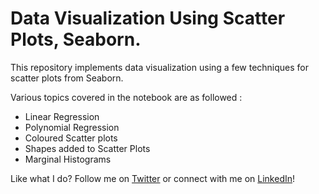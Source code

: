 # Data Visualization Using Scatter Plots, Seaborn.

This repository implements data visualization using a few techniques for scatter plots from Seaborn. 

Various topics covered in the notebook are as followed : 
* Linear Regression
* Polynomial Regression
* Coloured Scatter plots
* Shapes added to Scatter Plots
* Marginal Histograms

Like what I do? Follow me on [Twitter](https://twitter.com/high_in_entropy) or connect with me on [LinkedIn](https://www.linkedin.com/in/viraj-mohile-70560b157/)!
